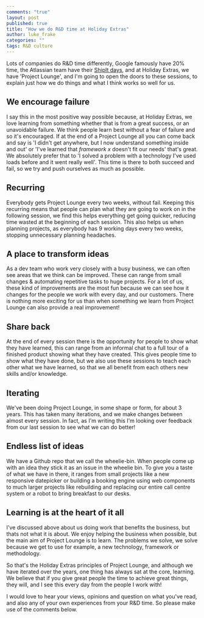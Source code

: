 ```yaml
---
comments: "true"
layout: post
published: true
title: "How we do R&D time at Holiday Extras"
author: luke_frake
categories: ""
tags: R&D culture
---
```


Lots of companies do R&D time differently, Google famously have 20% time, the Atlassian team have their [ShipIt days](http://blogs.atlassian.com/2011/11/now-shipping-atlassian-shipit-day/), and at Holiday Extras, we have 'Project Lounge', and I'm going to open the doors to these sessions, to explain just how we do things and what I think works so well for us.

## We encourage failure
I say this in the most positive way possible because, at Holiday Extras, we love learning from something whether that is from a great success, or an unavoidable failure. We think people learn best without a fear of failure and so it's encouraged. If at the end of a Project Lounge all you can come back and say is 'I didn't get anywhere, but I now understand something inside and out' or 'I've learned that *framework x* doesn't fit our needs' that's great. We absolutely prefer that to 'I solved a problem with a technology I've used loads before and it went really well'. This time is there to both succeed and fail, so we try and push ourselves as much as possible.

## Recurring
Everybody gets Project Lounge every two weeks, without fail. Keeping this recurring means that people can plan what they are going to work on in the following session, we find this helps everything get going quicker, reducing time wasted at the beginning of each session.
This also helps us when planning projects, as everybody has 9 working days every two weeks, stopping unnecessary planning headaches.

## A place to transform ideas
As a dev team who work very closely with a busy business, we can often see areas that we think can be improved. These can range from small changes & automating repetitive tasks to huge projects.
For a lot of us, these kind of improvements are the most fun because we can see how it changes for the people we work with every day, and our customers. There is nothing more exciting for us than when something we learn from Project Lounge can also provide a real improvement!

## Share back
At the end of every session there is the opportunity for people to show what they have learned, this can range from an informal chat to a full tour of a finished product showing what they have created. This gives people time to show what they have done, but we also use these sessions to teach each other what we have learned, so that we all benefit from each others new skills and/or knowledge.

## Iterating
We've been doing Project Lounge, in some shape or form, for about 3 years. This has taken many iterations, and we make changes between almost every session. In fact, as I'm writing this I'm looking over feedback from our last session to see what we can do better!

## Endless list of ideas
We have a Github repo that we call the wheelie-bin. When people come up with an idea they stick it as an issue in the wheelie bin. To give you a taste of what we have in there, it ranges from small projects like a new responsive datepicker or building a booking engine using web components to much larger projects like rebuilding and replacing our entire call centre system or a robot to bring breakfast to our desks.

## Learning is at the heart of it all
I've discussed above about us doing work that benefits the business, but thats not what it is about. We enjoy helping the business when possible, but the main aim of Project Lounge is to learn. The problems we solve, we solve because we get to use for example, a new technology, framework or methodology.

So that's the Holiday Extras principles of Project Lounge, and although we have iterated over the years, one thing has always sat at the core, learning. We believe that if you give great people the time to achieve great things, they will, and I see this every day from the people I work with!

I would love to hear your views, opinions and question on what you've read, and also any of your own experiences from your R&D time. So please make use of the comments below.